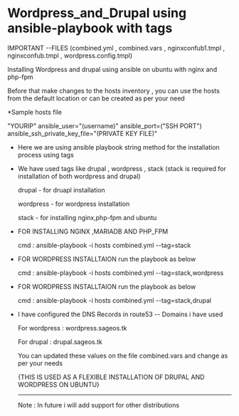 # Wordpress_and_Drupal using ansible-playbook with tags

IMPORTANT --FILES
(combined.yml , combined.vars , nginxconfub1.tmpl , nginxconfub.tmpl , wordpress.config.tmpl)

Installing Wordpress and drupal using ansible on ubuntu with nginx and php-fpm

Before that make changes to the hosts inventory , you can use the hosts from the default location or can be created as per your need

  *Sample hosts file
 
   "YOURIP" ansible_user="(username)" ansible_port=("SSH PORT") ansible_ssh_private_key_file="(PRIVATE KEY FILE)"
 

* Here we are using ansible playbook string method for the installation process using tags

 - We have used tags like drupal , wordpress , stack (stack is required for installation of both wordpress and drupal)
   
   drupal - for druapl installation
   
   wordpress - for wordpress installation
   
   stack - for installing nginx,php-fpm and ubuntu
   

* FOR INSTALLING NGINX ,MARIADB AND PHP_FPM 

  cmd : ansible-playbook -i hosts combined.yml --tag=stack
   
* FOR WORDPRESS INSTALLTAION run the playbook as below
  
   cmd : ansible-playbook -i hosts combined.yml --tag=stack,wordpress
   
* FOR WORDPRESS INSTALLTAION run the playbook as below

  cmd : ansible-playbook -i hosts combined.yml --tag=stack,drupal
  
* I have configured the DNS Records in route53
 -- Domains i have used
 
    For wordpress : wordpress.sageos.tk
    
    For drupal : drupal.sageos.tk
    
    You can updated these values on the file combined.vars and change as per your needs
  
  {THIS IS USED AS A FLEXIBLE INSTALLATION OF DRUPAL AND WORDPRESS ON UBUNTU}
  
  -------------------------------------------------------------------------------
  Note : In future i will add support for other distributions
